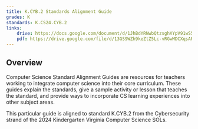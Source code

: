 ```yaml
---
title: K.CYB.2 Standards Alignment Guide
grades: K
standards: K.CS24.CYB.2
links:
    drive: https://docs.google.com/document/d/1JhBdYRNwbQtzsghXYpV91wS5e_0mswAXO5xw8Fsa4Gk/edit?usp=drive_link
    pdf: https://drive.google.com/file/d/13GS9WZh9keZtZ5Lc-vRGwMDCXqsAP66h/view?usp=drive_link
---
```


## Overview

Computer Science Standard Alignment Guides are resources for teachers working to integrate computer science into their core curriculum. These guides explain the standards, give a sample activity or lesson that teaches the standard, and provide ways to incorporate CS learning experiences into other subject areas. 

This particular guide is aligned to standard K.CYB.2 from the Cybersecurity strand of the 2024 Kindergarten Virginia Computer Science SOLs.
